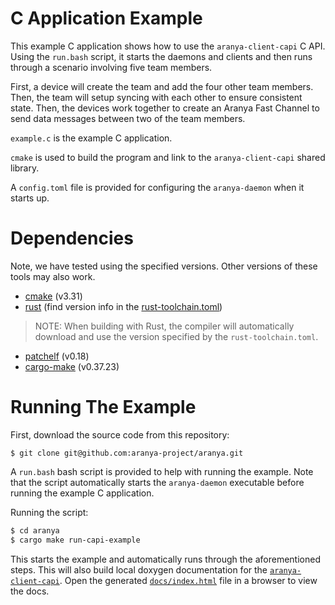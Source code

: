 # C Application Example

This example C application shows how to use the `aranya-client-capi` C API.
Using the `run.bash` script, it starts the daemons and clients and then runs
through a scenario involving five team members.

First, a device will create the team and add the four other team members. Then,
the team will setup syncing with each other to ensure consistent state. Then,
the devices work together to create an Aranya Fast Channel to send data messages
between two of the team members.

`example.c` is the example C application.

`cmake` is used to build the program and link to the `aranya-client-capi` shared library.

A `config.toml` file is provided for configuring the `aranya-daemon` when it starts up.

# Dependencies

Note, we have tested using the specified versions. Other versions of these
tools may also work.

- [cmake](https://cmake.org/download/) (v3.31)
- [rust](https://www.rust-lang.org/tools/install) (find version info in the
[rust-toolchain.toml](../../rust-toolchain.toml))
> NOTE: When building with Rust, the compiler will automatically download and
> use the version specified by the `rust-toolchain.toml`.
- [patchelf](https://github.com/NixOS/patchelf) (v0.18)
- [cargo-make](https://github.com/sagiegurari/cargo-make?tab=readme-ov-file#installation) (v0.37.23)

# Running The Example

First, download the source code from this repository:

`$ git clone git@github.com:aranya-project/aranya.git`

A `run.bash` bash script is provided to help with running the example.
Note that the script automatically starts the `aranya-daemon` executable before
running the example C application.

Running the script:

```bash
$ cd aranya
$ cargo make run-capi-example
```

This starts the example and automatically runs through the aforementioned
steps. This will also build local doxygen documentation for the
[`aranya-client-capi`](../../crates/aranya-client-capi/docs/). Open the
generated [`docs/index.html`](../../crates/aranya-client-c-api/docs/index.html)
file in a browser to view the docs.

